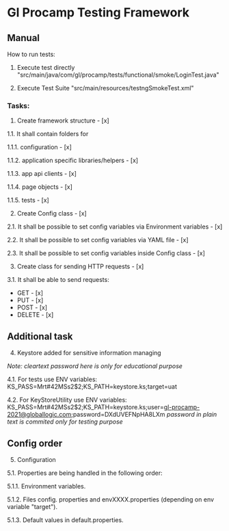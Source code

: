 # Gl Procamp Testing Framework

## Manual

How to run tests:

1. Execute test directly "src/main/java/com/gl/procamp/tests/functional/smoke/LoginTest.java"

2. Execute Test Suite "src/main/resources/testngSmokeTest.xml"

### Tasks:

1. Create framework structure - [x]

1.1. It shall contain folders for

1.1.1. configuration - [x]

1.1.2. application specific libraries/helpers - [x]

1.1.3. app api clients - [x]

1.1.4. page objects - [x]

1.1.5. tests - [x]

2. Create Config class - [x]

2.1. It shall be possible to set config variables via Environment variables - [x]

2.2. It shall be possible to set config variables via YAML file - [x]

2.3. It shall be possible to set config variables inside Config class - [x]

3. Create class for sending HTTP requests - [x]

3.1. It shall be able to send requests:
- GET - [x]
- PUT - [x] 
- POST - [x]
- DELETE - [x]

## Additional task

4. Keystore added for sensitive information managing

_Note: cleartext password here is only for educational purpose_

4.1. For tests use ENV variables: KS_PASS=Mrt#42MSs2$2;KS_PATH=keystore.ks;target=uat

4.2. For KeyStoreUtility use ENV variables: KS_PASS=Mrt#42MSs2$2;KS_PATH=keystore.ks;user=gl-procamp-2021@globallogic.com;password=DXdUVEFNpHA8LXm
_password in plain text is commited only for testing purpose_
## Config order

5. Configuration

5.1. Properties are being handled in the following order:

5.1.1. Environment variables.

5.1.2. Files config. properties and envXXXX.properties (depending on env variable "target").

5.1.3. Default values in default.properties.